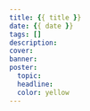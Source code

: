 ```yaml
---
title: {{ title }}
date: {{ date }}
tags: []
description: 
cover: 
banner: 
poster: 
  topic: 
  headline: 
  color: yellow
---
```


